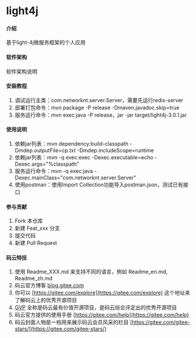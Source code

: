 # light4j

#### 介绍
基于light-4j微服务框架的个人应用

#### 软件架构
软件架构说明


#### 安装教程

1. 调试运行主类：com.networknt.server.Server，需要先运行redis-server
2. 部署打包命令：mvn package -P release -Dmaven.javadoc.skip=true
3. 服务运行命令：mvn exec:java -P release，jar -jar target/light4j-3.0.1.jar

#### 使用说明

1. 依赖jar列表：mvn dependency:build-classpath -Dmdep.outputFile=cp.txt -Dmdep.includeScope=runtime
2. 依赖jar列表：mvn -q exec:exec -Dexec.executable=echo -Dexec.args="%classpath"
3. 服务运行命令：mvn -q exec:java -Dexec.mainClass="com.networknt.server.Server"
4. 使用postman：使用Import Collection功能导入postman.json，测试已有接口

#### 参与贡献

1. Fork 本仓库
2. 新建 Feat_xxx 分支
3. 提交代码
4. 新建 Pull Request


#### 码云特技

1. 使用 Readme\_XXX.md 来支持不同的语言，例如 Readme\_en.md, Readme\_zh.md
2. 码云官方博客 [blog.gitee.com](https://blog.gitee.com)
3. 你可以 [https://gitee.com/explore](https://gitee.com/explore) 这个地址来了解码云上的优秀开源项目
4. [GVP](https://gitee.com/gvp) 全称是码云最有价值开源项目，是码云综合评定出的优秀开源项目
5. 码云官方提供的使用手册 [https://gitee.com/help](https://gitee.com/help)
6. 码云封面人物是一档用来展示码云会员风采的栏目 [https://gitee.com/gitee-stars/](https://gitee.com/gitee-stars/)